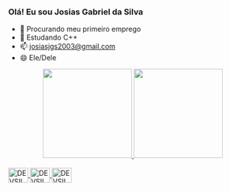 ### Olá! Eu sou Josias Gabriel da Silva

- 🔭 Procurando meu primeiro emprego
- 🌱 Estudando C++
- 📫 josiasjgs2003@gmail.com
- 😄 Ele/Dele


<div align="center">
  <a href="https://github.com/DEVSILVAcpp">
  <img height="180em" src="https://github-readme-stats.vercel.app/api?username=DEVSILVAcpp&show_icons=true&theme=cobalt&include_all_commits=true&count_private=true"/>
  <img height="180em" src="https://github-readme-stats.vercel.app/api/top-langs/?username=DEVSILVAcpp&layout=compact&langs_count=7&theme=cobalt"/>
</div>

<div style="display: inline_block"><br>
<img align="center" alt="DEVSILVAcpp-cplusplus" height="30" width="40" src="https://cdn.jsdelivr.net/gh/devicons/devicon/icons/cplusplus/cplusplus-original.svg" />
<img align="center" alt="DEVSILVAcpp-Vscode" height="30" width="40" src="https://cdn.jsdelivr.net/gh/devicons/devicon/icons/vscode/vscode-original.svg" />
<img align="center" alt="DEVSILVAcpp-github" height="30" width="40" src="https://cdn.jsdelivr.net/gh/devicons/devicon/icons/github/github-original.svg" />
            
</div>                
          
##
  

